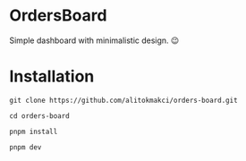 # OrdersBoard

Simple dashboard with minimalistic design. 😉

# Installation

```shell
git clone https://github.com/alitokmakci/orders-board.git
```
	
```shell 
cd orders-board
```
	
```shell
pnpm install
```

```shell
pnpm dev
```
